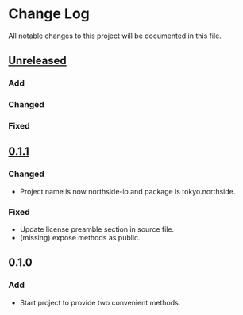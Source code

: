 # Change Log
All notable changes to this project will be documented in this file.

## [Unreleased]
### Add

### Changed

### Fixed

## [0.1.1]
### Changed
- Project name is now northside-io and package is tokyo.northside.

### Fixed
- Update license preamble section in source file.
- (missing) expose methods as public.

## 0.1.0
### Add
- Start project to provide two convenient methods.

[0.1.1]: https://github.com/miurahr/northside-io-java/compare/v0.1.0..v0.1.1
[Unreleased]: https://github.com/miurahr/northside-io-java/compare/v0.1.1...HEAD
